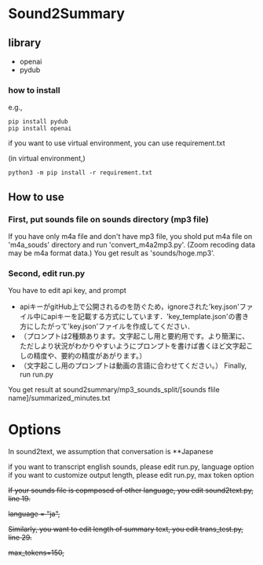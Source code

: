 # Sound2Summary

## library
- openai
- pydub

### how to install
e.g.,

```
pip install pydub
pip install openai
```

if you want to use virtual environment, you can use requirement.txt

(in virtual environment,)

```
python3 -m pip install -r requirement.txt
```

## How to use

### First, put sounds file on sounds directory (mp3 file)
If you have only m4a file and don't have mp3 file, you shold put m4a file on 'm4a_souds' directory and run 'convert_m4a2mp3.py'. (Zoom recoding data may be m4a format data.)
You get result as 'sounds/hoge.mp3'.

### Second, edit run.py

You have to edit api key, and prompt
- apiキーがgitHub上で公開されるのを防ぐため，ignoreされた'key.json'ファイル中にapiキーを記載する方式にしています．'key_template.json'の書き方にしたがって'key.json'ファイルを作成してください．
- （プロンプトは2種類あります。文字起こし用と要約用です。より簡潔に、ただしより状況がわかりやすいようにプロンプトを書けば書くほど文字起こしの精度や、要約の精度があがります。）
- （文字起こし用のプロンプトは動画の言語に合わせてください。）
Finally, run run.py

You get result at sound2summary/mp3_sounds_split/[sounds flile name]/summarized_minutes.txt

# Options

In sound2text, we assumption that conversation is **Japanese

if you want to transcript english sounds, please edit run.py, language option
if you want to customize output length, please edit run.py, max token option

~~If your sounds file is copmposed of other language, you edit sound2text.py, line 19.~~

~~language = "ja",~~


~~Similarly, you want to edit length of summary text, you edit trans_test.py, line 29.~~

~~max_tokens=150,~~
